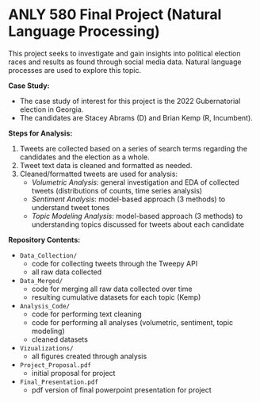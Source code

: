 # ANLY 580 Final Project (Natural Language Processing)

This project seeks to investigate and gain insights into political election races and results as found through social media data. Natural language processes are used to explore this topic.

**Case Study:**
- The case study of interest for this project is the 2022 Gubernatorial election in Georgia. 
- The candidates are Stacey Abrams (D) and Brian Kemp (R, Incumbent).

**Steps for Analysis:**
1. Tweets are collected based on a series of search terms regarding the candidates and the election as a whole. 
2. Tweet text data is cleaned and formatted as needed.
3. Cleaned/formatted tweets are used for analysis: 
    - *Volumetric Analysis*: general investigation and EDA of collected tweets (distributions of counts, time series analysis)
    - *Sentiment Analysis*: model-based approach (3 methods) to understand tweet tones
    - *Topic Modeling Analysis*: model-based approach (3 methods) to understanding topics discussed for tweets about each candidate

**Repository Contents:**
- `Data_Collection/` 
    - code for collecting tweets through the Tweepy API
    - all raw data collected
- `Data_Merged/`
    - code for merging all raw data collected over time
    - resulting cumulative datasets for each topic (Kemp)
- `Analysis_Code/`
    - code for performing text cleaning
    - code for performing all analyses (volumetric, sentiment, topic modeling)
    - cleaned datasets
- `Vizualizations/`
    - all figures created through analysis
- `Project_Proposal.pdf`
    - initial proposal for project
- `Final_Presentation.pdf`
    - pdf version of final powerpoint presentation for project
